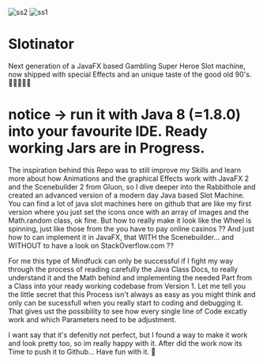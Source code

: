 ![ss2](https://user-images.githubusercontent.com/83019866/172025888-868bd4b4-b855-4f25-a603-c43159252859.png)
![ss1](https://user-images.githubusercontent.com/83019866/172025889-eac377c4-c2b6-4a18-9525-fe4989db1309.png)

# Slotinator
Next generation of a JavaFX based Gambling Super Heroe Slot machine, now shipped with special Effects and an unique taste of the good old 90's. 🎰🦹🏻‍♂️👾

# notice -> run it with Java 8 (=1.8.0) into your favourite IDE. Ready working Jars are in Progress.
 
The inspiration behind this Repo was to still improve my Skills and learn more about how Animations and the graphical Effects work with JavaFX 2 and the Scenebuilder 2 from Gluon, so I dive deeper into the Rabbithole and  created an advanced version of a modern day Java based Slot Machine. You can find a lot of java slot machines here on github that are like my first version where you just set the icons once with an array of images and the Math.random class, ok fine. But how to really make it look like the Wheel is spinning, just like those from the you have to pay online casinos ?? And just how to can implement it in JavaFX, that WITH the Scenebuilder... and WITHOUT to have a look on StackOverflow.com ?? 

For me this type of Mindfuck  can only be successful if I fight my way through the process of reading carefully the Java Class Docs, to really understand it and the Math behind and implementing the needed Part from a Class into your ready working codebase from Version 1. Let me tell you the little secret that this Process isn't always as easy as you might think and only can be sucessfull when you really start to coding and debugging it. That gives ust the possibility to see how every single line of Code excatly work and which Parameters need to be adjustment.

I want say that it's defenitly not perfect, but I found a way to make it work and look pretty too, so im really happy with it. After did the work now its Time to push it to Github... Have fun with it. 🤖
